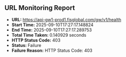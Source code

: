 ## URL Monitoring Report

- **URL:** https://api-gw1-prod1.fisglobal.com/gw/v1/health
- **Start Time:** 2025-09-10T17:27:17.148824
- **End Time:** 2025-09-10T17:27:17.289753
- **Total Time Taken:** 0.140929 seconds
- **HTTP Status Code:** 403
- **Status:** Failure
- **Failure Reason:** HTTP Status Code: 403

